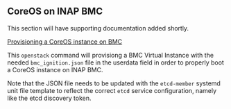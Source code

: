 ## CoreOS on INAP BMC

This section will have supporting documentation added shortly.

[Provisioning a CoreOS instance on BMC](provision_coreos_on_bmc.md)

This `openstack` command will provisiong a BMC Virtual Instance with the needed `bmc_ignition.json` file in the userdata field in order to properly boot a CoreOS instance on INAP BMC.

Note that the JSON file needs to be updated with the `etcd-member` systemd unit file template to reflect the correct `etcd` service configuration, namely like the etcd discovery token.

